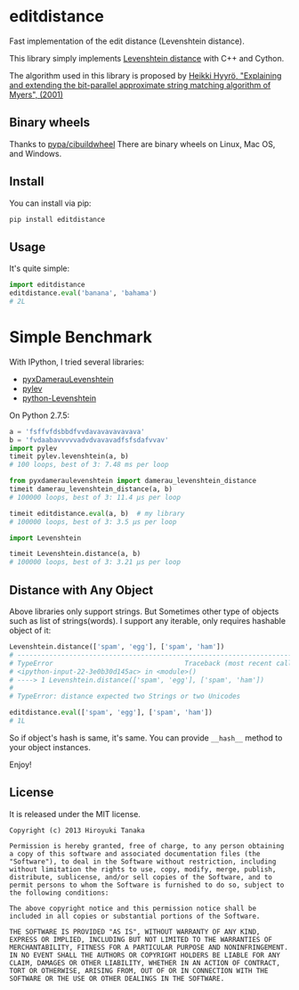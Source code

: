 # editdistance

Fast implementation of the edit distance (Levenshtein distance).

This library simply implements [Levenshtein distance](http://en.wikipedia.org/wiki/Levenshtein_distance) with C++ and Cython.

The algorithm used in this library is proposed by
[Heikki Hyyrö, "Explaining and extending the bit-parallel approximate string matching algorithm of Myers", (2001)](http://citeseerx.ist.psu.edu/viewdoc/download?doi=10.1.1.19.7158&rep=rep1&type=pdf)

## Binary wheels

Thanks to [pypa/cibuildwheel](https://github.com/pypa/cibuildwheel)
There are binary wheels on Linux, Mac OS, and Windows.

## Install

You can install via pip:

```bash
pip install editdistance
```


## Usage

It's quite simple:

```python
import editdistance
editdistance.eval('banana', 'bahama')
# 2L
```


# Simple Benchmark

With IPython, I tried several libraries:

* [pyxDamerauLevenshtein](https://pypi.python.org/pypi/pyxDamerauLevenshtein)
* [pylev](https://pypi.python.org/pypi/pylev)
* [python-Levenshtein](https://pypi.python.org/pypi/python-Levenshtein)

On Python 2.7.5:

```python
a = 'fsffvfdsbbdfvvdavavavavavava'
b = 'fvdaabavvvvvadvdvavavadfsfsdafvvav'
import pylev
timeit pylev.levenshtein(a, b)
# 100 loops, best of 3: 7.48 ms per loop

from pyxdameraulevenshtein import damerau_levenshtein_distance
timeit damerau_levenshtein_distance(a, b)
# 100000 loops, best of 3: 11.4 µs per loop

timeit editdistance.eval(a, b)  # my library
# 100000 loops, best of 3: 3.5 µs per loop

import Levenshtein

timeit Levenshtein.distance(a, b)
# 100000 loops, best of 3: 3.21 µs per loop
```

## Distance with Any Object

Above libraries only support strings.
But Sometimes other type of objects such as list of strings(words).
I support any iterable, only requires hashable object of it:

```python
Levenshtein.distance(['spam', 'egg'], ['spam', 'ham'])
# ---------------------------------------------------------------------------
# TypeError                                 Traceback (most recent call last)
# <ipython-input-22-3e0b30d145ac> in <module>()
# ----> 1 Levenshtein.distance(['spam', 'egg'], ['spam', 'ham'])
#
# TypeError: distance expected two Strings or two Unicodes

editdistance.eval(['spam', 'egg'], ['spam', 'ham'])
# 1L
```

So if object's hash is same, it's same.
You can provide `__hash__` method to your object instances.

Enjoy!

## License

It is released under the MIT license.

```
Copyright (c) 2013 Hiroyuki Tanaka

Permission is hereby granted, free of charge, to any person obtaining a copy of this software and associated documentation files (the "Software"), to deal in the Software without restriction, including without limitation the rights to use, copy, modify, merge, publish, distribute, sublicense, and/or sell copies of the Software, and to permit persons to whom the Software is furnished to do so, subject to the following conditions:

The above copyright notice and this permission notice shall be included in all copies or substantial portions of the Software.

THE SOFTWARE IS PROVIDED "AS IS", WITHOUT WARRANTY OF ANY KIND, EXPRESS OR IMPLIED, INCLUDING BUT NOT LIMITED TO THE WARRANTIES OF MERCHANTABILITY, FITNESS FOR A PARTICULAR PURPOSE AND NONINFRINGEMENT. IN NO EVENT SHALL THE AUTHORS OR COPYRIGHT HOLDERS BE LIABLE FOR ANY CLAIM, DAMAGES OR OTHER LIABILITY, WHETHER IN AN ACTION OF CONTRACT, TORT OR OTHERWISE, ARISING FROM, OUT OF OR IN CONNECTION WITH THE SOFTWARE OR THE USE OR OTHER DEALINGS IN THE SOFTWARE.
```
